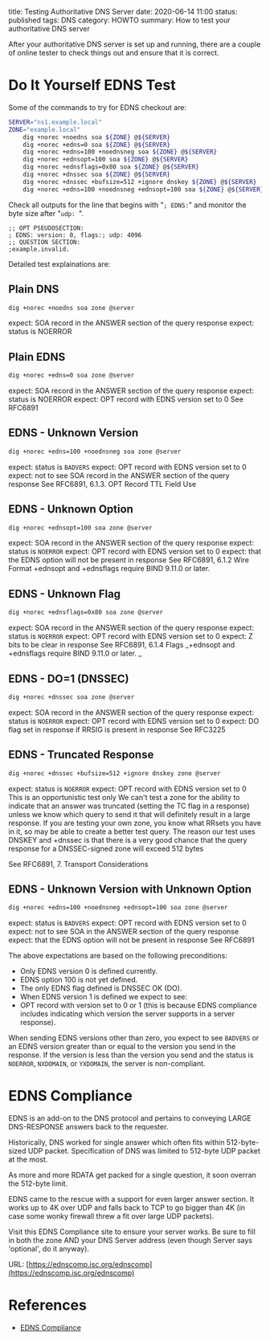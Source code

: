 title: Testing Authoritative DNS Server
date: 2020-06-14 11:00
status: published
tags: DNS
category: HOWTO
summary: How to test your authoritative DNS server

After your authoritative DNS server is set up and running, 
there are a couple of online tester to check things out
and ensure that it is correct.

Do It Yourself EDNS Test
========================

Some of the commands to try for EDNS checkout are:
```bash
SERVER="ns1.example.local"
ZONE="example.local"
    dig +norec +noedns soa ${ZONE} @${SERVER}
    dig +norec +edns=0 soa ${ZONE} @${SERVER}
    dig +norec +edns=100 +noednsneg soa ${ZONE} @${SERVER}
    dig +norec +ednsopt=100 soa ${ZONE} @${SERVER}
    dig +norec +ednsflags=0x80 soa ${ZONE} @${SERVER}
    dig +norec +dnssec soa ${ZONE} @${SERVER}
    dig +norec +dnssec +bufsize=512 +ignore dnskey ${ZONE} @${SERVER}
    dig +norec +edns=100 +noednsneg +ednsopt=100 soa ${ZONE} @${SERVER}
```
Check all outputs  for the line that begins with "`; EDNS:`" and
monitor the byte size after "`udp: `".
```console
;; OPT PSEUDOSECTION:
; EDNS: version: 0, flags:; udp: 4096
;; QUESTION SECTION:
;example.invalid.
```

Detailed test explainations are:

Plain DNS
---------
```bash
dig +norec +noedns soa zone @server
```
expect: SOA record in the ANSWER section of the query response
expect: status is NOERROR

Plain EDNS
----------
```bash
dig +norec +edns=0 soa zone @server
```
expect: SOA record in the ANSWER section of the query response
expect: status is NOERROR
expect: OPT record with EDNS version set to 0
See RFC6891

EDNS - Unknown Version
----------------------
```bash
dig +norec +edns=100 +noednsneg soa zone @server
```
expect: status is `BADVERS`
expect: OPT record with EDNS version set to 0
expect: not to see SOA record in the ANSWER section of the query response
See RFC6891, 6.1.3. OPT Record TTL Field Use

EDNS - Unknown Option
---------------------
```bash
dig +norec +ednsopt=100 soa zone @server
```
expect: SOA record in the ANSWER section of the query response
expect: status is `NOERROR`
expect: OPT record with EDNS version set to 0
expect: that the EDNS option will not be present in response
See RFC6891, 6.1.2 Wire Format
+ednsopt and +ednsflags require BIND 9.11.0 or later.

EDNS - Unknown Flag
-------------------
```bash
dig +norec +ednsflags=0x80 soa zone @server
```
expect: SOA record in the ANSWER section of the query response
expect: status is `NOERROR`
expect: OPT record with EDNS version set to 0
expect: Z bits to be clear in response
See RFC6891, 6.1.4 Flags
\_+ednsopt and +ednsflags require BIND 9.11.0 or later. _


EDNS - DO=1 (DNSSEC)
--------------------
```bash
dig +norec +dnssec soa zone @server
```
expect: SOA record in the ANSWER section of the query response
expect: status is `NOERROR`
expect: OPT record with EDNS version set to 0
expect: DO flag set in response if RRSIG is present in response
See RFC3225

EDNS - Truncated Response
-------------------------
```bash
dig +norec +dnssec +bufsize=512 +ignore dnskey zone @server
```
expect: status is `NOERROR`
expect: OPT record with EDNS version set to 0
This is an opportunistic test only
We can't test a zone for the ability to indicate that an answer was truncated (setting the TC flag in a response) unless we know which query to send it that will definitely result in a large response. If you are testing your own zone, you know what RRsets you have in it, so may be able to create a better test query. The reason our test uses DNSKEY and +dnssec is that there is a very good chance that the query response for a DNSSEC-signed zone will exceed 512 bytes

See RFC6891, 7. Transport Considerations

EDNS - Unknown Version with Unknown Option
------------------------------------------
```bash
dig +norec +edns=100 +noednsneg +ednsopt=100 soa zone @server
```
expect: status is `BADVERS`
expect: OPT record with EDNS version set to 0
expect: not to see SOA in the ANSWER section of the query response
expect: that the EDNS option will not be present in response
See RFC6891

The above expectations are based on the following preconditions:

* Only EDNS version 0 is defined currently.
* EDNS option 100 is not yet defined.
* The only EDNS flag defined is DNSSEC OK (DO).
* When EDNS version 1 is defined we expect to see:
* OPT record with version set to 0 or 1 (this is because EDNS compliance includes indicating which version the server supports in a server response).

When sending EDNS versions other than zero, you expect to see 
`BADVERS` or an EDNS version greater than or equal to the version 
you send in the response. If the version is less than the version 
you send and the status is `NOERROR`, `NXDOMAIN`, or `YXDOMAIN`, the 
server is non-compliant.


EDNS Compliance
===============
EDNS is an add-on to the DNS protocol and pertains to 
conveying LARGE DNS-RESPONSE answers back to the 
requester.

Historically, DNS worked for single answer which often
fits within 512-byte-sized UDP packet.  Specification
of DNS was limited to 512-byte UDP packet at the most.

As more and more RDATA get packed for a single question,
it soon overran the 512-byte limit.

EDNS came to the rescue with a support for even larger
 answer section.  It works up to 4K over UDP and 
falls back to TCP to go bigger than 4K (in case some
wonky firewall threw a fit over large UDP packets).

Visit this EDNS Compliance site to ensure your server works.
Be sure to fill in both the zone AND your DNS Server address 
(even though Server says 'optional', do it anyway).

URL: [https://ednscomp.isc.org/ednscomp](https://ednscomp.isc.org/ednscomp)

References
==========
* [EDNS Compliance](https://ednscomp.isc.org/ednscomp/)
